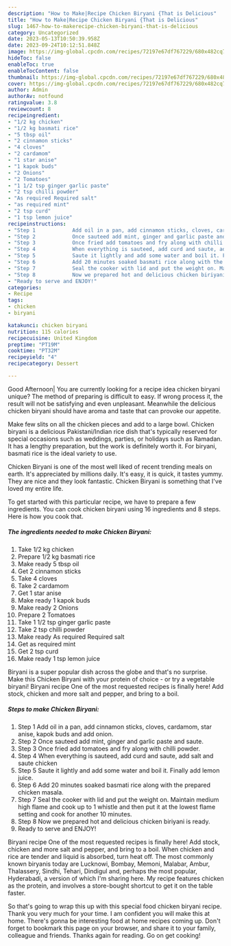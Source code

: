 ```yaml
---
description: "How to Make|Recipe Chicken Biryani {That is Delicious"
title: "How to Make|Recipe Chicken Biryani {That is Delicious"
slug: 1467-how-to-makerecipe-chicken-biryani-that-is-delicious
category: Uncategorized
date: 2023-05-13T10:50:39.958Z
date: 2023-09-24T10:12:51.848Z
image: https://img-global.cpcdn.com/recipes/72197e67df767229/680x482cq70/chicken-biryani-recipe-main-photo.jpg
hideToc: false
enableToc: true
enableTocContent: false
thumbnail: https://img-global.cpcdn.com/recipes/72197e67df767229/680x482cq70/chicken-biryani-recipe-main-photo.jpg
cover: https://img-global.cpcdn.com/recipes/72197e67df767229/680x482cq70/chicken-biryani-recipe-main-photo.jpg
author: Admin
authorAv: notfound
ratingvalue: 3.8
reviewcount: 8
recipeingredient:
- "1/2 kg chicken"
- "1/2 kg basmati rice"
- "5 tbsp oil"
- "2 cinnamon sticks"
- "4 cloves"
- "2 cardamom"
- "1 star anise"
- "1 kapok buds"
- "2 Onions"
- "2 Tomatoes"
- "1 1/2 tsp ginger garlic paste"
- "2 tsp chilli powder"
- "As required Required salt"
- "as required mint"
- "2 tsp curd"
- "1 tsp lemon juice"
recipeinstructions:
- "Step 1            Add oil in a pan, add cinnamon sticks, cloves, cardamom, star anise, kapok buds and add onion."
- "Step 2            Once sauteed add mint, ginger and garlic paste and saute."
- "Step 3            Once fried add tomatoes and fry along with chilli powder."
- "Step 4            When everything is sauteed, add curd and saute, add salt and saute chicken"
- "Step 5            Saute it lightly and add some water and boil it. Finally add lemon juice."
- "Step 6            Add 20 minutes soaked basmati rice along with the prepared chicken masala."
- "Step 7            Seal the cooker with lid and put the weight on. Maintain medium high flame and cook up to 1 whistle and then put it at the lowest flame setting and cook for another 10 minutes."
- "Step 8            Now we prepared hot and delicious chicken biriyani is ready."
- "Ready to serve and ENJOY!"
categories:
- Recipe
tags:
- chicken
- biryani

katakunci: chicken biryani 
nutrition: 115 calories
recipecuisine: United Kingdom
preptime: "PT19M"
cooktime: "PT32M"
recipeyield: "4"
recipecategory: Dessert

---
```



Good Afternoon| You are currently looking for a recipe idea chicken biryani unique? The method of preparing is difficult to easy. If wrong process it, the result will not be satisfying and even unpleasant. Meanwhile the delicious chicken biryani should have aroma and taste that can provoke our appetite.





Make few slits on all the chicken pieces and add to a large bowl. Chicken biryani is a delicious Pakistani/Indian rice dish that&#39;s typically reserved for special occasions such as weddings, parties, or holidays such as Ramadan. It has a lengthy preparation, but the work is definitely worth it. For biryani, basmati rice is the ideal variety to use.

Chicken Biryani is one of the most well liked of recent trending meals on earth. It's appreciated by millions daily. It's easy, it is quick, it tastes yummy. They are nice and they look fantastic. Chicken Biryani is something that I've loved my entire life.


To get started with this particular recipe, we have to prepare a few ingredients. You can cook chicken biryani using 16 ingredients and 8 steps. Here is how you cook that.

<!--inarticleads1-->

##### The ingredients needed to make Chicken Biryani:

1. Take 1/2 kg chicken
1. Prepare 1/2 kg basmati rice
1. Make ready 5 tbsp oil
1. Get 2 cinnamon sticks
1. Take 4 cloves
1. Take 2 cardamom
1. Get 1 star anise
1. Make ready 1 kapok buds
1. Make ready 2 Onions
1. Prepare 2 Tomatoes
1. Take 1 1/2 tsp ginger garlic paste
1. Take 2 tsp chilli powder
1. Make ready As required Required salt
1. Get as required mint
1. Get 2 tsp curd
1. Make ready 1 tsp lemon juice


Biryani is a super popular dish across the globe and that&#39;s no surprise. Make this Chicken Biryani with your protein of choice - or try a vegetable biryani! Biryani recipe One of the most requested recipes is finally here! Add stock, chicken and more salt and pepper, and bring to a boil. 

<!--inarticleads2-->

##### Steps to make Chicken Biryani:

1. Step 1            Add oil in a pan, add cinnamon sticks, cloves, cardamom, star anise, kapok buds and add onion.
1. Step 2            Once sauteed add mint, ginger and garlic paste and saute.
1. Step 3            Once fried add tomatoes and fry along with chilli powder.
1. Step 4            When everything is sauteed, add curd and saute, add salt and saute chicken
1. Step 5            Saute it lightly and add some water and boil it. Finally add lemon juice.
1. Step 6            Add 20 minutes soaked basmati rice along with the prepared chicken masala.
1. Step 7            Seal the cooker with lid and put the weight on. Maintain medium high flame and cook up to 1 whistle and then put it at the lowest flame setting and cook for another 10 minutes.
1. Step 8            Now we prepared hot and delicious chicken biriyani is ready.
1. Ready to serve and ENJOY!

Biryani recipe One of the most requested recipes is finally here! Add stock, chicken and more salt and pepper, and bring to a boil. When chicken and rice are tender and liquid is absorbed, turn heat off. The most commonly known biryanis today are Lucknowi, Bombay, Memoni, Malabar, Ambur, Thalassery, Sindhi, Tehari, Dindigul and, perhaps the most popular, Hyderabadi, a version of which I&#39;m sharing here. My recipe features chicken as the protein, and involves a store-bought shortcut to get it on the table faster. 

So that's going to wrap this up with this special food chicken biryani recipe. Thank you very much for your time. I am confident you will make this at home. There's gonna be interesting food at home recipes coming up. Don't forget to bookmark this page on your browser, and share it to your family, colleague and friends. Thanks again for reading. Go on get cooking!
